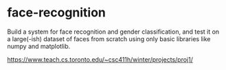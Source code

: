 # face-recognition

Build a system for face recognition and gender classification, and test it on a large(-ish) dataset of faces from scratch using only basic libraries like numpy and matplotlib.

https://www.teach.cs.toronto.edu/~csc411h/winter/projects/proj1/
